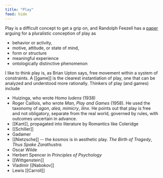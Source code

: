 ```yaml
---
title: "Play"
feed: hide
---
```


Play is a difficult concept to get a grip on, and Randolph Feezell has a [paper](https://philpapers.org/rec/FEEAPC) arguing for a pluralistic conception of play as

* behavior or activity,
* motive, attitude, or state of mind,
* form or structure
* meaningful experience
* ontologically distinctive phenomenon

I like to think play is, as Brian Upton says, free movement within a system of constraints. A [[game]] is the clearest instantiation of play, one that can be analyzed and understood more rationally. Thinkers of play (and games) include

* Huizinga, who wrote _Homo ludens_ (1938)
* Roger Caillois, who wrote _Man, Play and Games_ (1958). He used the taxonomy of _agon_, _alea_, _mimicry_, _ilinx_. He points out that play is free and not obligatory, separate from the real world, governed by rules, with outcomes uncertain in advance. 
* [[Kant]], propagated into literature by Romantics like Coleridge
* [[Schiller]]
* Gadamer
* [[Nietzsche]] -- the _kosmos_ is in aesthetic play. _The Birth of Tragedy_, _Thus Spake Zarathustra_. 
* Oscar Wilde
* Herbert Spencer in _Principles of Psychology_
* [[Wittgenstein]]
* Vladimir [[Nabokov]]
* Lewis [[Carroll]]